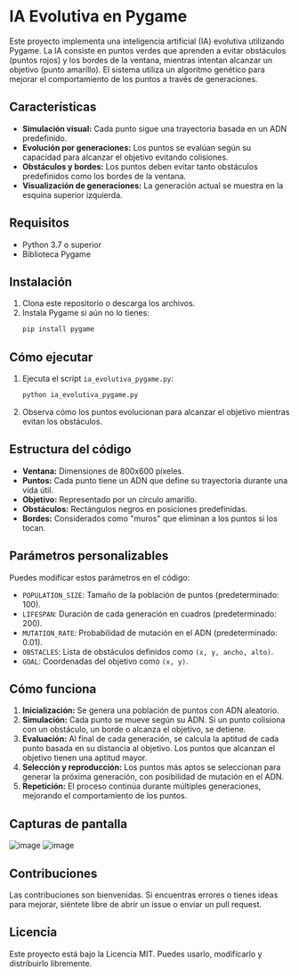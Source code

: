 # IA Evolutiva en Pygame

Este proyecto implementa una inteligencia artificial (IA) evolutiva utilizando Pygame. La IA consiste en puntos verdes que aprenden a evitar obstáculos (puntos rojos) y los bordes de la ventana, mientras intentan alcanzar un objetivo (punto amarillo). El sistema utiliza un algoritmo genético para mejorar el comportamiento de los puntos a través de generaciones.

## Características
- **Simulación visual:** Cada punto sigue una trayectoria basada en un ADN predefinido.
- **Evolución por generaciones:** Los puntos se evalúan según su capacidad para alcanzar el objetivo evitando colisiones.
- **Obstáculos y bordes:** Los puntos deben evitar tanto obstáculos predefinidos como los bordes de la ventana.
- **Visualización de generaciones:** La generación actual se muestra en la esquina superior izquierda.

## Requisitos
- Python 3.7 o superior
- Biblioteca Pygame

## Instalación
1. Clona este repositorio o descarga los archivos.
2. Instala Pygame si aún no lo tienes:
   ```bash
   pip install pygame
   ```

## Cómo ejecutar
1. Ejecuta el script `ia_evolutiva_pygame.py`:
   ```bash
   python ia_evolutiva_pygame.py
   ```
2. Observa cómo los puntos evolucionan para alcanzar el objetivo mientras evitan los obstáculos.

## Estructura del código
- **Ventana:** Dimensiones de 800x600 píxeles.
- **Puntos:** Cada punto tiene un ADN que define su trayectoria durante una vida útil.
- **Objetivo:** Representado por un círculo amarillo.
- **Obstáculos:** Rectángulos negros en posiciones predefinidas.
- **Bordes:** Considerados como "muros" que eliminan a los puntos si los tocan.

## Parámetros personalizables
Puedes modificar estos parámetros en el código:
- `POPULATION_SIZE`: Tamaño de la población de puntos (predeterminado: 100).
- `LIFESPAN`: Duración de cada generación en cuadros (predeterminado: 200).
- `MUTATION_RATE`: Probabilidad de mutación en el ADN (predeterminado: 0.01).
- `OBSTACLES`: Lista de obstáculos definidos como `(x, y, ancho, alto)`.
- `GOAL`: Coordenadas del objetivo como `(x, y)`.

## Cómo funciona
1. **Inicialización:** Se genera una población de puntos con ADN aleatorio.
2. **Simulación:** Cada punto se mueve según su ADN. Si un punto colisiona con un obstáculo, un borde o alcanza el objetivo, se detiene.
3. **Evaluación:** Al final de cada generación, se calcula la aptitud de cada punto basada en su distancia al objetivo. Los puntos que alcanzan el objetivo tienen una aptitud mayor.
4. **Selección y reproducción:** Los puntos más aptos se seleccionan para generar la próxima generación, con posibilidad de mutación en el ADN.
5. **Repetición:** El proceso continúa durante múltiples generaciones, mejorando el comportamiento de los puntos.

## Capturas de pantalla
![image](https://github.com/user-attachments/assets/050c0aab-5e28-46b8-9edb-a77d1141c4e5)
![image](https://github.com/user-attachments/assets/64f65c08-22ee-4cf2-9857-5b5cf9fc0b1c)


## Contribuciones
Las contribuciones son bienvenidas. Si encuentras errores o tienes ideas para mejorar, siéntete libre de abrir un issue o enviar un pull request.

## Licencia
Este proyecto está bajo la Licencia MIT. Puedes usarlo, modificarlo y distribuirlo libremente.

